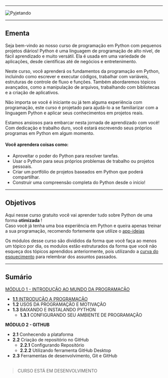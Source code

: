 <hr></hr>

![Pyjetando](https://user-images.githubusercontent.com/44483048/211707476-4f27f5f8-bc37-40ef-be9f-934c2e3fb359.jpg)

<hr></hr>

## Ementa
Seja bem-vindo ao nosso curso de programação em Python com pequenos projetos diários! Python é uma linguagem de programação de alto nível, de fácil aprendizado e muito versátil. Ela é usada em uma variedade de aplicações, desde científicas até de negócios e entretenimento.

Neste curso, você aprenderá os fundamentos da programação em Python, incluindo como escrever e executar códigos, trabalhar com variáveis, estruturas de controle de fluxo e funções. Também abordaremos tópicos avançados, como a manipulação de arquivos, trabalhando com bibliotecas e a criação de aplicativos.

Não importa se você é iniciante ou já tem alguma experiência com programação, este curso é projetado para ajudá-lo a se familiarizar com a linguagem Python e aplicar seus conhecimentos em projetos reais.

Estamos ansiosos para embarcar nesta jornada de aprendizado com você! Com dedicação e trabalho duro, você estará escrevendo seus próprios programas em Python em algum momento.

#### Você aprendera coisas como:
- Aproveitar o poder do Python para resolver tarefas.
- Usar o Python para seus próprios problemas de trabalho ou projetos pessoais.
- Criar um portfólio de projetos baseados em Python que poderá compartilhar.
- Construir uma compreensão completa do Python desde o início!

<hr></hr>

## Objetivos

Aqui nesse curso gratuito você vai aprender tudo sobre Python de uma forma **otimizada** ! <br>
Caso você já tenha uma boa experiência em Python e queira apenas treinar a sua programação, recomendo fortemente que utilize o [app-ideias](https://github.com/florinpop17/app-ideas)<br>

Os módulos desse curso são divididos da forma que você faça ao menos um tópico por dia, os modulos estão estruturados da forma que você não esqueça dos tópicos aprendidos anteriormente, pois utilizando a [curva do esquecimento](https://pt.wikipedia.org/wiki/Curva_do_esquecimento) para relembrar dos assuntos passados.

<hr></hr>

## Sumário
[MÓDULO 1 - INTRODUÇÃO AO MUNDO DA PROGRAMAÇÃO](MÓDULO%200)
- [**1.1** INTRODUÇÃO A PROGRAMAÇÃO](MÓDULO%200/INTRODUÇÃO%20A%20PROGRAMAÇÃO.md)
-	**1.2** USOS DA PROGRAMAÇÃO E MOTIVAÇÃO
- **1.3** BAIXANDO E INSTALANDO PYTHON
  - **1.3.1** CONFIGURANDO SEU AMBIENTE DE PROGRAMAÇÃO


__MÓDULO 2 - GITHUB__
- **2.1** Conhecendo a plataforma
- **2.2** Criação de repositório no GitHub
  - **2.2.1** Configurando Repositório
  - **2.2.2** Utilizando ferramenta GitHub Desktop
- **2.3**	Ferramentas de desenvolvimento, Git e GitHub<br><br>


> CURSO ESTÁ EM DESENVOLVIMENTO
